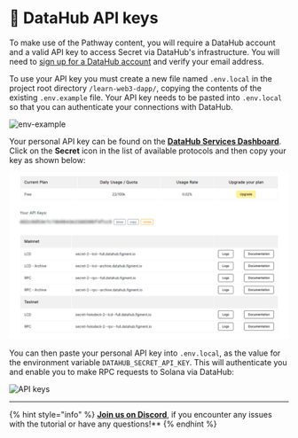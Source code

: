 # 🧩 DataHub API keys

To make use of the Pathway content, you will require a DataHub account and a valid API key to access Secret via DataHub's infrastructure.
You will need to [sign up for a DataHub account](https://auth.figment.io/sign_up) and verify your email address.

To use your API key you must create a new file named `.env.local` in the project root directory `/learn-web3-dapp/`, copying the contents of the existing `.env.example` file. Your API key needs to be pasted into `.env.local` so that you can authenticate your connections with DataHub.

![env-example](https://user-images.githubusercontent.com/2707197/136933393-c0a0ddd9-fce7-4868-9690-9675919e8c58.gif)

Your personal API key can be found on the [**DataHub Services Dashboard**](https://datahub.figment.io/). Click on the **Secret** icon in the list of available protocols and then copy your key as shown below:

![](../../../.gitbook/assets/pathways/secret/secret-setup.gif)

You can then paste your personal API key into `.env.local`, as the value for the environment variable `DATAHUB_SECRET_API_KEY`. This will authenticate you and enable you to make RPC requests to Solana via DataHub:

![API keys](https://user-images.githubusercontent.com/2707197/136937480-1ca338a9-5a2d-4647-b3b6-f27292a26160.png)

---------------------------

{% hint style="info" %}
[**Join us on Discord**](https://discord.gg/fszyM7K), if you encounter any issues with the tutorial or have any questions!**
{% endhint %}
